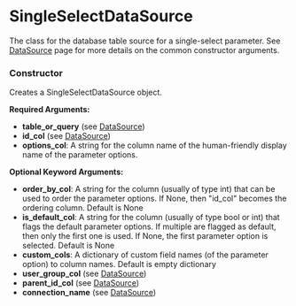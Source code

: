 # SingleSelectDataSource

The class for the database table source for a single-select parameter. See [DataSource] page for more details on the common constructor arguments.

### Constructor

Creates a SingleSelectDataSource object.

**Required Arguments:**

- **table_or_query** (see [DataSource])
- **id_col** (see [DataSource])
- **options_col**: A string for the column name of the human-friendly display name of the parameter options.

**Optional Keyword Arguments:**

- **order_by_col**: A string for the column (usually of type int) that can be used to order the parameter options. If None, then "id_col" becomes the ordering column. Default is None
- **is_default_col**: A string for the column (usually of type bool or int) that flags the default parameter options. If multiple are flagged as default, then only the first one is used. If None, the first parameter option is selected. Default is None
- **custom_cols**: A dictionary of custom field names (of the parameter option) to column names. Default is empty dictionary
- **user_group_col** (see [DataSource])
- **parent_id_col** (see [DataSource])
- **connection_name** (see [DataSource])


[DataSource]: ./DataSource